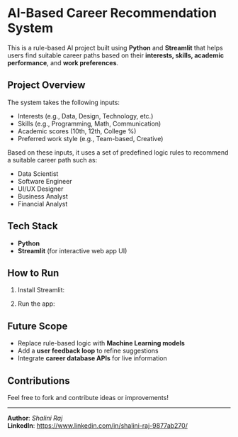 #  AI-Based Career Recommendation System

This is a rule-based AI project built using **Python** and **Streamlit** that helps users find suitable career paths based on their **interests, skills, academic performance**, and **work preferences**.

##  Project Overview

The system takes the following inputs:
- Interests (e.g., Data, Design, Technology, etc.)
- Skills (e.g., Programming, Math, Communication)
- Academic scores (10th, 12th, College %)
- Preferred work style (e.g., Team-based, Creative)

Based on these inputs, it uses a set of predefined logic rules to recommend a suitable career path such as:
- Data Scientist
- Software Engineer
- UI/UX Designer
- Business Analyst
- Financial Analyst

##  Tech Stack
- **Python**
- **Streamlit** (for interactive web app UI)

##  How to Run

1. Install Streamlit:

2. Run the app:

##  Future Scope

- Replace rule-based logic with **Machine Learning models**
- Add a **user feedback loop** to refine suggestions
- Integrate **career database APIs** for live information

##  Contributions

Feel free to fork and contribute ideas or improvements!

---

**Author**: *Shalini Raj*  
**LinkedIn**: https://www.linkedin.com/in/shalini-raj-9877ab270/

